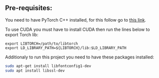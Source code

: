 ## Pre-requisites:
You need to have PyTorch C++ installed, for this follow go to [this link](https://pytorch.org/get-started/locally/).

To use CUDA you must have to install CUDA then run the lines below to export Torch lib:
```
export LIBTORCH=/path/to/libtorch
export LD_LIBRARY_PATH=${LIBTORCH}/lib:$LD_LIBRARY_PATH
```

Additionaly to run this project you need to have these packages installed:
```sh
sudo apt-get install libfontconfig1-dev
sudo apt install libssl-dev
```
